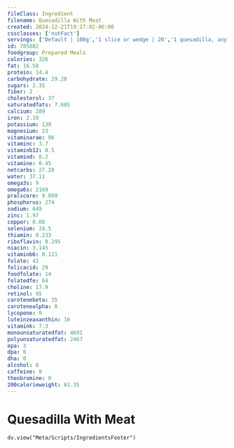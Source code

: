 ```yaml
---
fileClass: Ingredient
filename: Quesadilla With Meat
created: 2024-12-21T19:27:02-06:00
cssclasses: ['nutFact']
servings: ['Default | 100g','1 slice or wedge | 20','1 quesadilla, any size | 157','1 cup | 95']
id: 785882
foodgroup: Prepared Meals
calories: 326
fat: 16.58
protein: 14.4
carbohydrate: 29.28
sugars: 2.35
fiber: 2
cholesterol: 37
saturatedfats: 7.605
calcium: 289
iron: 2.39
potassium: 139
magnesium: 23
vitaminarae: 96
vitaminc: 3.7
vitaminb12: 0.5
vitamind: 0.2
vitamine: 0.45
netcarbs: 27.28
water: 37.11
omega3s: 9
omega6s: 2169
pralscore: 9.899
phosphorus: 274
sodium: 649
zinc: 1.97
copper: 0.08
selenium: 24.5
thiamin: 0.233
riboflavin: 0.295
niacin: 3.145
vitaminb6: 0.121
folate: 43
folicacid: 29
foodfolate: 14
folatedfe: 64
choline: 17.9
retinol: 95
carotenebeta: 35
carotenealpha: 0
lycopene: 0
luteinzeaxanthin: 16
vitamink: 7.3
monounsaturatedfat: 4691
polyunsaturatedfat: 2467
epa: 3
dpa: 6
dha: 0
alcohol: 0
caffeine: 0
theobromine: 0
200calorieweight: 61.35
---
```


# Quesadilla With Meat

```dataviewjs
dv.view("Meta/Scripts/IngredientsFooter")
```